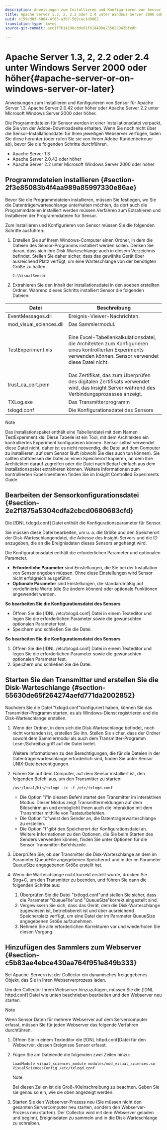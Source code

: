 ```yaml
---
description: Anweisungen zum Installieren und Konfigurieren von Sensor für Apache Server 1.3, Apache Server 2.0.42 oder höher oder Apache Server 2.2 unter Microsoft Windows Server 2000 oder höher.
title: Apache Server 1.3, 2, 2.2 oder 2.4 unter Windows Server 2000 oder höher
uuid: e159ed83-6004-4f65-a3b7-502cac1d0862
translation-type: tm+mt
source-git-commit: aec1f7b14198cdde91f61d490a235022943bfedb

---
```



# Apache Server 1.3, 2, 2.2 oder 2.4 unter Windows Server 2000 oder höher{#apache-server-or-on-windows-server-or-later}

Anweisungen zum Installieren und Konfigurieren von Sensor für Apache Server 1.3, Apache Server 2.0.42 oder höher oder Apache Server 2.2 unter Microsoft Windows Server 2000 oder höher.

Die Programmdateien für Sensor werden in einer Installationsdatei verpackt, die Sie von der Adobe-Downloadseite erhalten. Wenn Sie noch nicht über die Sensor-Installationsdatei für Ihren jeweiligen Webserver verfügen, laden Sie diese herunter (oder rufen Sie sie von Ihrem Adobe-Kundenbetreuer ab), bevor Sie die folgenden Schritte durchführen.

* Apache Server 1.3
* Apache Server 2.0.42 oder höher
* Apache Server 2.2 unter Microsoft Windows Server 2000 oder höher

## Programmdateien installieren {#section-2f3e85083b4f4aa989a85997330e86ae}

Bevor Sie die Programmdateien installieren, müssen Sie festlegen, wo Sie die Datenträgerwarteschlange unterhalten möchten, da dort auch die Programmdateien installiert werden müssen.Verfahren zum Extrahieren und Installieren der Programmdateien für Sensor.

Zum Installieren und Konfigurieren von Sensor müssen Sie die folgenden Schritte ausführen:

1. Erstellen Sie auf Ihrem Windows-Computer einen Ordner, in dem die Dateien des Sensor-Programms installiert werden sollen. Denken Sie daran, dass sich Ihre Disk-Warteschlange auch in diesem Verzeichnis befindet. Stellen Sie daher sicher, dass das gewählte Gerät über ausreichend Platz verfügt, um eine Warteschlange von der benötigten Größe zu halten.

   ```
   C:\VisualSensor
   ```

1. Extrahieren Sie den Inhalt der Installationsdatei in den soeben erstellten Ordner. Während dieses Schritts installiert Sensor die folgenden Dateien:

<table id="table_ABFF5F92271B4F3CB0AC68DAB6A5709F"> 
 <thead> 
  <tr> 
   <th colname="col1" class="entry"> Datei </th> 
   <th colname="col2" class="entry"> Beschreibung </th> 
  </tr> 
 </thead>
 <tbody> 
  <tr> 
   <td colname="col1"> EventMessages.dll </td> 
   <td colname="col2"> Ereignis-Viewer-Nachrichten. </td> 
  </tr> 
  <tr> 
   <td colname="col1"> mod_visual_sciences.dll </td> 
   <td colname="col2"> Das Sammlermodul. </td> 
  </tr> 
  <tr> 
   <td colname="col1"> <p>TestExperiment.xls </p> </td> 
   <td colname="col2"> <p>Eine Excel-Tabellenkalkulationsdatei, die Architekten zum Konfigurieren eines kontrollierten Experiments verwenden können. Sensor verwendet diese Datei nicht. </p> </td> 
  </tr> 
  <tr> 
   <td colname="col1"> trust_ca_cert.pem </td> 
   <td colname="col2"> Das Zertifikat, das zum Überprüfen des digitalen Zertifikats verwendet wird, das Insight Server während des Verbindungsprozesses anzeigt. </td> 
  </tr> 
  <tr> 
   <td colname="col1"> TXLog.exe </td> 
   <td colname="col2"> Das Transmitterprogramm </td> 
  </tr> 
  <tr> 
   <td colname="col1"> txlogd.conf </td> 
   <td colname="col2"> Die Konfigurationsdatei des Sensors </td> 
  </tr> 
 </tbody> 
</table>

>[!NOTE]
>
>Das Installationspaket enthält eine Tabellendatei mit dem Namen TestExperiment.xls. Diese Tabelle ist ein Tool, mit dem Architekten ein kontrolliertes Experiment konfigurieren können. Sensor selbst verwendet diese Datei nicht, daher ist es nicht notwendig, die Datei auf dem Computer zu installieren, auf dem Sensor läuft (obwohl Sie dies auch tun können). Sie sollten stattdessen die Datei an einen Speicherort kopieren, an dem Ihre Architekten darauf zugreifen oder die Datei nach Bedarf einfach aus dem Installationspaket extrahieren können. Weitere Informationen zum kontrollierten Experimentieren finden Sie im Insight Controlled Experiments Guide.

## Bearbeiten der Sensorkonfigurationsdatei {#section-2e2f1875a5304cdfa2cbcd0680683cfd}

Die [!DNL txlogd.conf] Datei enthält die Konfigurationsparameter für Sensor.

Sie müssen diese Datei bearbeiten, um u. a. die Größe und den Speicherort der Disk-Warteschlangendatei, die Adresse des Insight-Servers und die ID anzugeben, die an die Ereignisdaten dieses Sensors angehängt wird.

Die Konfigurationsdatei enthält die erforderlichen Parameter und optionalen Parameter.

* **Erforderliche Parameter** sind Einstellungen, die Sie bei der Installation von Sensor angeben müssen. Ohne diese Einstellungen wird Sensor nicht erfolgreich ausgeführt.
* **Optionale Parameter** sind Einstellungen, die standardmäßig auf vordefinierte Werte (die Sie ändern können) oder optionale Funktionen angewendet werden.

**So bearbeiten Sie die Konfigurationsdatei des Sensors**

* Öffnen Sie die [!DNL /etc/txlogd.conf] Datei in einem Texteditor und legen Sie die erforderlichen Parameter sowie die gewünschten optionalen Parameter fest.
* Speichern und schließen Sie die Datei.

**So bearbeiten Sie die Konfigurationsdatei des Sensors**

1. Öffnen Sie die [!DNL /etc/txlogd.conf] Datei in einem Texteditor und legen Sie die erforderlichen Parameter sowie die gewünschten optionalen Parameter fest.
1. Speichern und schließen Sie die Datei.

## Starten Sie den Transmitter und erstellen Sie die Disk-Warteschlange {#section-55630de65f264274aefd771da2002852}

Nachdem Sie die Datei &quot;txlogd.conf&quot;konfiguriert haben, können Sie das Transmitter-Programm starten, es als Windows-Dienst registrieren und die Disk-Warteschlange erstellen.

1. Wenn der Ordner, in dem sich die Disk-Warteschlange befindet, noch nicht vorhanden ist, erstellen Sie ihn. Stellen Sie sicher, dass der Ordner sowohl dem Sammlermodul als auch dem Transmitter-Programm Lese-/Schreibzugriff auf die Datei bietet.

   Weitere Informationen zu den Berechtigungen, die für die Dateien in der Datenträgerwarteschlange erforderlich sind, finden Sie unter Sensor UNIX-Dateiberechtigungen.
1. Führen Sie auf dem Computer, auf dem Sensor installiert ist, den folgenden Befehl aus, um den Transmitter zu starten:

   ```
   /usr/local/bin/txlogd -ic -f /etc/txlogd.conf
   ```

   * Die Option &quot;i&quot;in diesem Befehl startet den Transmitter im interaktiven Modus. Dieser Modus zeigt Transmittermeldungen auf dem Bildschirm an und ermöglicht Ihnen auch die Interaktion mit dem Transmitter mithilfe von Tastaturbefehlen.
   * Die Option &quot;c&quot;weist den Sender an, die Datenträgerwarteschlange zu erstellen.
   * Die Option &quot;f&quot;gibt den Speicherort der Konfigurationsdatei an.
   Weitere Informationen zu den Optionen, die Sie beim Starten des Senders verwenden können, finden Sie unter Optionen für die Sensor Transmitter-Befehlszeile.

1. Überprüfen Sie, ob der Transmitter die Disk-Warteschlange an dem im Parameter QueueFile angegebenen Speicherort und in der im Parameter QueueSize angegebenen Größe erstellt hat.
1. Wenn die Warteschlange nicht korrekt erstellt wurde, drücken Sie Strg+C, um den Transmitter zu beenden, und führen Sie dann die folgenden Schritte aus:

   1. Überprüfen Sie die Datei &quot;txtlogd.conf&quot;und stellen Sie sicher, dass die Parameter &quot;QueueFile&quot;und &quot;QueueSize&quot;korrekt eingestellt sind.
   1. Vergewissern Sie sich, dass das Gerät, dem die Disk-Warteschlange zugewiesen ist, betriebsbereit ist und über ausreichend Speicherplatz verfügt, um eine Datei der im Parameter QueueSize angegebenen Größe aufzunehmen.
   1. Nehmen Sie alle erforderlichen Korrekturen vor und wiederholen Sie diesen Vorgang.

## Hinzufügen des Sammlers zum Webserver {#section-c5b83ae4ebce430aa764f951e849b333}

Bei Apache-Servern ist der Collector ein dynamisches freigegebenes Objekt, das Sie in Ihren Webserverprozess laden.

Um den Collector Ihrem Webserver hinzuzufügen, müssen Sie die [!DNL httpd.conf] Datei wie unten beschrieben bearbeiten und den Webserver neu starten.

>[!NOTE]
>
>Wenn Sensor Daten für mehrere Webserver auf dem Servercomputer erfasst, müssen Sie für jeden Webserver das folgende Verfahren durchführen.

1. Öffnen Sie in einem Texteditor die [!DNL httpd.conf]Datei für den Webserver, dessen Ereignisse Sensor erfasst.
1. Fügen Sie am Dateiende die folgenden zwei Zeilen hinzu:

   ```
   LoadModule visual_sciences_module modules/mod_visual_sciences.so 
   VisualSciencesConfig /etc/txlogd.conf
   ```

   >[!NOTE]
   >
   >Bei diesen Zeilen ist die Groß-/Kleinschreibung zu beachten. Geben Sie sie genau so ein, wie sie oben angezeigt werden.

1. Starten Sie den Webserver-Prozess neu (Sie müssen nicht den gesamten Servercomputer neu starten, sondern den Webserver-Prozess neu starten). Der Collector wird mit dem Webserver geladen und beginnt, Ereignisdaten zu sammeln und in die Disk-Warteschlange zu schreiben.

